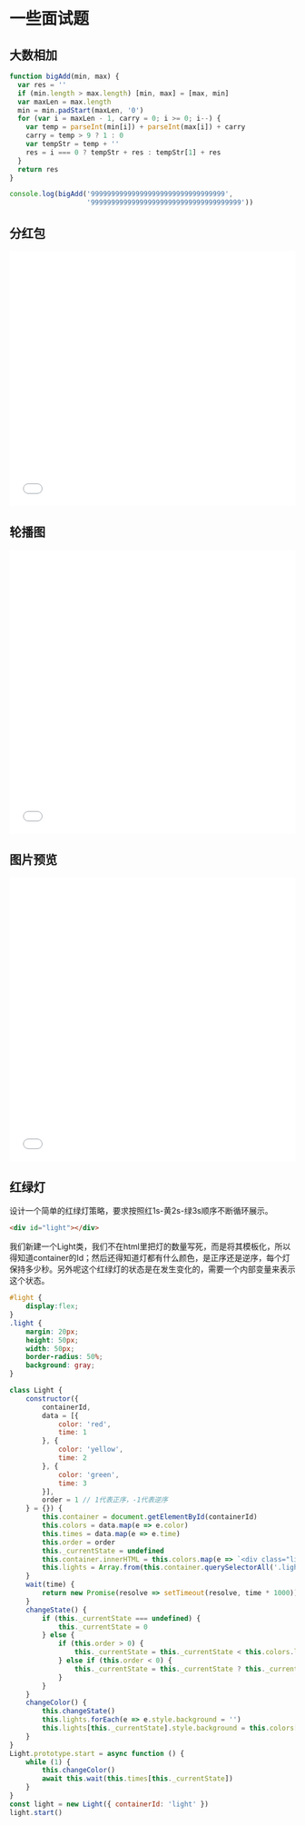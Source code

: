 # 一些面试题

## 大数相加

```js
function bigAdd(min, max) {
  var res = ''
  if (min.length > max.length) [min, max] = [max, min]
  var maxLen = max.length
  min = min.padStart(maxLen, '0')
  for (var i = maxLen - 1, carry = 0; i >= 0; i--) {
    var temp = parseInt(min[i]) + parseInt(max[i]) + carry
    carry = temp > 9 ? 1 : 0
    var tempStr = temp + ''
    res = i === 0 ? tempStr + res : tempStr[1] + res
  }
  return res
}

console.log(bigAdd('999999999999999999999999999999999',
                   '9999999999999999999999999999999999999'))
```

## 分红包

<iframe width="100%" height="450" src="//jsfiddle.net/happysir/h4pztc5q/2/embedded/" allowfullscreen="allowfullscreen" allowpaymentrequest frameborder="0"></iframe>

## 轮播图

<iframe width="100%" height="500" src="//jsfiddle.net/happysir/jf7w1m2b/10/embedded/" allowfullscreen="allowfullscreen" allowpaymentrequest frameborder="0"></iframe>

## 图片预览

<iframe width="100%" height="500" src="//jsfiddle.net/happysir/v6te8duh/6/embedded/" allowfullscreen="allowfullscreen" allowpaymentrequest frameborder="0"></iframe>

## 红绿灯

设计一个简单的红绿灯策略，要求按照红1s-黄2s-绿3s顺序不断循环展示。

```html
<div id="light"></div>
```

我们新建一个Light类，我们不在html里把灯的数量写死，而是将其模板化，所以得知道container的Id；然后还得知道灯都有什么颜色，是正序还是逆序，每个灯保持多少秒。另外呢这个红绿灯的状态是在发生变化的，需要一个内部变量来表示这个状态。

```css
#light {
    display:flex;
}
.light {
    margin: 20px;
    height: 50px;
    width: 50px;
    border-radius: 50%;
    background: gray;
}
```

```js
class Light {
    constructor({
        containerId,
        data = [{
            color: 'red',
            time: 1
        }, {
            color: 'yellow',
            time: 2
        }, {
            color: 'green',
            time: 3
        }],
        order = 1 // 1代表正序，-1代表逆序
    } = {}) {
        this.container = document.getElementById(containerId)
        this.colors = data.map(e => e.color)
        this.times = data.map(e => e.time)
        this.order = order
        this._currentState = undefined
        this.container.innerHTML = this.colors.map(e => `<div class="light"></div>`).join('')
        this.lights = Array.from(this.container.querySelectorAll('.light'))
    }
    wait(time) {
        return new Promise(resolve => setTimeout(resolve, time * 1000))
    }
    changeState() {
        if (this._currentState === undefined) {
            this._currentState = 0
        } else {
            if (this.order > 0) {
                this._currentState = this._currentState < this.colors.length - 1 ? this._currentState + 1 : 0
            } else if (this.order < 0) {
                this._currentState = this._currentState ? this._currentState - 1 : this.colors.length - 1
            }
        }
    }
    changeColor() {
        this.changeState()
        this.lights.forEach(e => e.style.background = '')
        this.lights[this._currentState].style.background = this.colors[this._currentState]
    }
}
Light.prototype.start = async function () {
    while (1) {
        this.changeColor()
        await this.wait(this.times[this._currentState])
    }
}
const light = new Light({ containerId: 'light' })
light.start()
```
<div id="light"></div>

<style>
    #light {
        display:flex;
    }
    .light {
        margin: 20px;
        height: 50px;
        width: 50px;
        border-radius: 50%;
        background: gray;
    }
</style>

<script>
export default {
  props: ['slot-key'],
  mounted () {
	    class Light {
            constructor({
                containerId,
                data = [{
                    color: 'red',
                    time: 1
                }, {
                    color: 'yellow',
                    time: 2
                }, {
                    color: 'green',
                    time: 3
                }],
                order = 1 // 1代表正序，-1代表逆序
            } = {}) {
                this.container = document.getElementById(containerId)
                this.colors = data.map(e => e.color)
                this.times = data.map(e => e.time)
                this.order = order
                this._currentState = undefined
                this.container.innerHTML = this.colors.map(e => `<div class="light"></div>`).join('')
                this.lights = Array.from(this.container.querySelectorAll('.light'))
            }
            wait(time) {
                return new Promise(resolve => setTimeout(resolve, time * 1000))
            }
            changeState() {
                if (this._currentState === undefined) {
                    this._currentState = 0
                } else {
                    if (this.order > 0) {
                        this._currentState = this._currentState < this.colors.length - 1 ? this._currentState + 1 : 0
                    } else if (this.order < 0) {
                        this._currentState = this._currentState ? this._currentState - 1 : this.colors.length - 1
                    }
                }
            }
            changeColor() {
                this.changeState()
                this.lights.forEach(e => e.style.background = '')
                this.lights[this._currentState].style.background = this.colors[this._currentState]
            }
        }
      Light.prototype.start = async function () {
          while (1) {
              this.changeColor()
              await this.wait(this.times[this._currentState])
          }
      }
      this.$nextTick(() => {
        const light = new Light({ containerId: 'light' })
      	light.start()
      })
  }
}
</script>